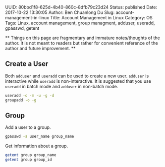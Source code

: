 UUID: 80bbd1f8-625d-4b40-860c-8dfb79c23d24
Status: published
Date: 2017-10-22 13:30:05
Author: Ben Chuanlong Du
Slug: account-management-in-linux
Title: Account Management in Linux
Category: OS
Tags: Linux, account management, group managment, adduser, useradd, gpasswd, getent

**
Things on this page are
fragmentary and immature notes/thoughts of the author.
It is not meant to readers
but rather for convenient reference of the author and future improvement.
**

## Create a User 

Both `adduser` and `useradd` can be used to create a new user. 
`adduser` is interactive while `useradd` is non-interactive.
It is suggested that you use `useradd` in batch mode
and `adduser` in non-batch mode.

```sh
useradd -o -m -u -g -d 
groupadd -o -g 
```

## Group

Add a user to a group.
```sh
gpasswd -a user_name group_name
```

Get information about a group.
```sh
getent group group_name
getent group group_id
```
